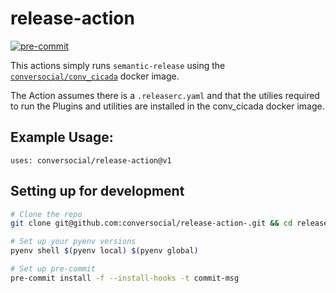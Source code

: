 # release-action

[![pre-commit](https://img.shields.io/badge/pre--commit-enabled-brightgreen?logo=pre-commit&logoColor=white)](https://github.com/pre-commit/pre-commit)

This actions simply runs `semantic-release` using the [`conversocial/conv_cicada`](https://github.com/conversocial/conv_cicada) docker image.

The Action assumes there is a `.releaserc.yaml` and that the utilies required to run the
Plugins and utilities are installed in the conv_cicada docker image.

## Example Usage:

`uses: conversocial/release-action@v1`

## Setting up for development

```bash
# Clone the repo
git clone git@github.com:conversocial/release-action-.git && cd release-action

# Set up your pyenv versions
pyenv shell $(pyenv local) $(pyenv global)

# Set up pre-commit
pre-commit install -f --install-hooks -t commit-msg
```
